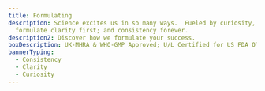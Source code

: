 ```yaml
---
title: Formulating
description: Science excites us in so many ways.  Fueled by curiosity, we
  formulate clarity first; and consistency forever.
description2: Discover how we formulate your success.
boxDescription: UK-MHRA & WHO-GMP Approved; U/L Certified for US FDA OTC
bannerTyping:
  - Consistency
  - Clarity
  - Curiosity
---
```

